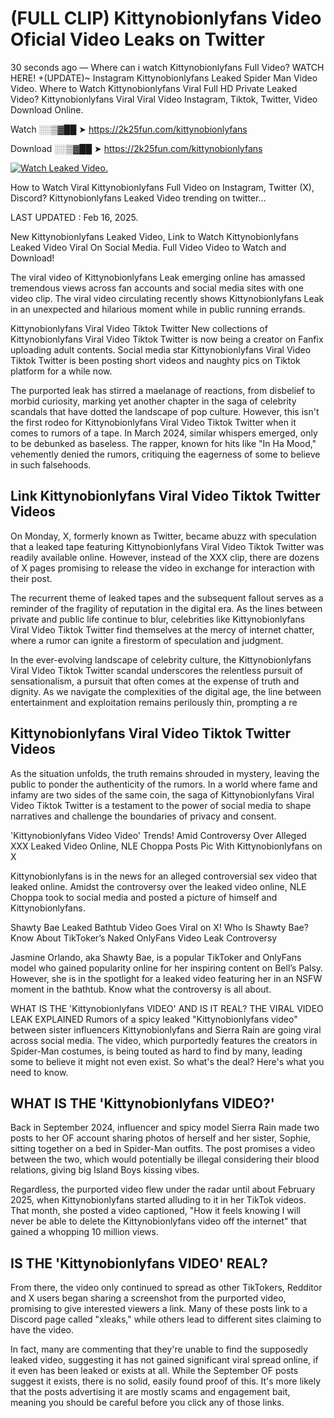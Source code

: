 # (FULL CLIP) Kittynobionlyfans Video Oficial Video Leaks on Twitter

30 seconds ago — Where can i watch Kittynobionlyfans Full Video? WATCH HERE! +(UPDATE)~ Instagram Kittynobionlyfans Leaked Spider Man Video Video. Where to Watch Kittynobionlyfans Viral Full HD Private Leaked Video? Kittynobionlyfans Viral Viral Video Instagram, Tiktok, Twitter, Video Download Online.

Watch ░░▒▓██ ➤ https://2k25fun.com/kittynobionlyfans

Download ░░▒▓██ ➤ https://2k25fun.com/kittynobionlyfans

[![Watch Leaked Video.](https://miro.medium.com/v2/resize:fit:828/format:webp/1*cilzJN44JGOrTw9NJCrNHA.gif "Watch Leaked Video")](https://2k25fun.com/kittynobionlyfans)

How to Watch Viral Kittynobionlyfans Full Video on Instagram, Twitter (X), Discord? Kittynobionlyfans Leaked Video trending on twitter...

LAST UPDATED : Feb 16, 2025.

New Kittynobionlyfans Leaked Video, Link to Watch Kittynobionlyfans Leaked Video Viral On Social Media. Full Video Video to Watch and Download!

The viral video of Kittynobionlyfans Leak emerging online has amassed tremendous views across fan accounts and social media sites with one video clip. The viral video circulating recently shows Kittynobionlyfans Leak in an unexpected and hilarious moment while in public running errands.

Kittynobionlyfans Viral Video Tiktok Twitter New collections of Kittynobionlyfans Viral Video Tiktok Twitter is now being a creator on Fanfix uploading adult contents. Social media star Kittynobionlyfans Viral Video Tiktok Twitter is been posting short videos and naughty pics on Tiktok platform for a while now.

The purported leak has stirred a maelanage of reactions, from disbelief to morbid curiosity, marking yet another chapter in the saga of celebrity scandals that have dotted the landscape of pop culture. However, this isn't the first rodeo for Kittynobionlyfans Viral Video Tiktok Twitter when it comes to rumors of a tape. In March 2024, similar whispers emerged, only to be debunked as baseless. The rapper, known for hits like "In Ha Mood," vehemently denied the rumors, critiquing the eagerness of some to believe in such falsehoods.

## Link Kittynobionlyfans Viral Video Tiktok Twitter Videos

On Monday, X, formerly known as Twitter, became abuzz with speculation that a leaked tape featuring Kittynobionlyfans Viral Video Tiktok Twitter was readily available online. However, instead of the XXX clip, there are dozens of X pages promising to release the video in exchange for interaction with their post.

The recurrent theme of leaked tapes and the subsequent fallout serves as a reminder of the fragility of reputation in the digital era. As the lines between private and public life continue to blur, celebrities like Kittynobionlyfans Viral Video Tiktok Twitter find themselves at the mercy of internet chatter, where a rumor can ignite a firestorm of speculation and judgment.

In the ever-evolving landscape of celebrity culture, the Kittynobionlyfans Viral Video Tiktok Twitter scandal underscores the relentless pursuit of sensationalism, a pursuit that often comes at the expense of truth and dignity. As we navigate the complexities of the digital age, the line between entertainment and exploitation remains perilously thin, prompting a re

##  Kittynobionlyfans Viral Video Tiktok Twitter Videos

As the situation unfolds, the truth remains shrouded in mystery, leaving the public to ponder the authenticity of the rumors. In a world where fame and infamy are two sides of the same coin, the saga of Kittynobionlyfans Viral Video Tiktok Twitter is a testament to the power of social media to shape narratives and challenge the boundaries of privacy and consent.

'Kittynobionlyfans Video Video' Trends! Amid Controversy Over Alleged XXX Leaked Video Online, NLE Choppa Posts Pic With Kittynobionlyfans on X

Kittynobionlyfans is in the news for an alleged controversial sex video that leaked online. Amidst the controversy over the leaked video online, NLE Choppa took to social media and posted a picture of himself and Kittynobionlyfans.

Shawty Bae Leaked Bathtub Video Goes Viral on X! Who Is Shawty Bae? Know About TikToker’s Naked OnlyFans Video Leak Controversy

Jasmine Orlando, aka Shawty Bae, is a popular TikToker and OnlyFans model who gained popularity online for her inspiring content on Bell’s Palsy. However, she is in the spotlight for a leaked video featuring her in an NSFW moment in the bathtub. Know what the controversy is all about.

WHAT IS THE 'Kittynobionlyfans VIDEO' AND IS IT REAL? THE VIRAL VIDEO LEAK EXPLAINED Rumors of a spicy leaked "Kittynobionlyfans video" between sister influencers Kittynobionlyfans and Sierra Rain are going viral across social media. The video, which purportedly features the creators in Spider-Man costumes, is being touted as hard to find by many, leading some to believe it might not even exist. So what's the deal? Here's what you need to know.

## WHAT IS THE 'Kittynobionlyfans VIDEO?'

Back in September 2024, influencer and spicy model Sierra Rain made two posts to her OF account sharing photos of herself and her sister, Sophie, sitting together on a bed in Spider-Man outfits. The post promises a video between the two, which would potentially be illegal considering their blood relations, giving big Island Boys kissing vibes.

Regardless, the purported video flew under the radar until about February 2025, when Kittynobionlyfans started alluding to it in her TikTok videos. That month, she posted a video captioned, "How it feels knowing I will never be able to delete the Kittynobionlyfans video off the internet" that gained a whopping 10 million views.

## IS THE 'Kittynobionlyfans VIDEO' REAL?

From there, the video only continued to spread as other TikTokers, Redditor and X users began sharing a screenshot from the purported video, promising to give interested viewers a link. Many of these posts link to a Discord page called "xleaks," while others lead to different sites claiming to have the video.

In fact, many are commenting that they're unable to find the supposedly leaked video, suggesting it has not gained significant viral spread online, if it even has been leaked or exists at all. While the September OF posts suggest it exists, there is no solid, easily found proof of this. It's more likely that the posts advertising it are mostly scams and engagement bait, meaning you should be careful before you click any of those links.